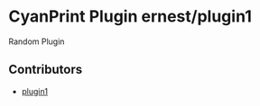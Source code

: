 # CyanPrint Plugin ernest/plugin1

Random Plugin

## Contributors
- [plugin1](mailto:ernest@atomi.cloud)